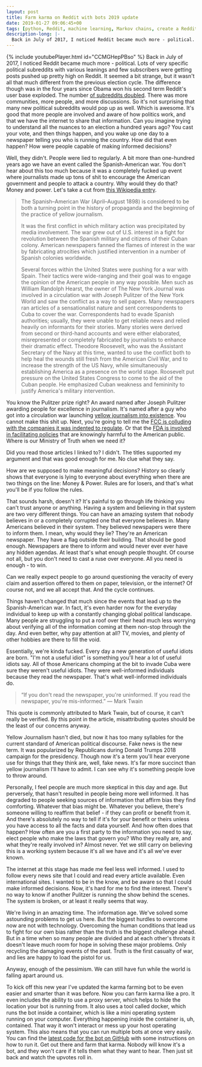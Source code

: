 ```yaml
---
layout: post
title: Farm karma on Reddit with bots 2019 update
date: 2019-01-27 09:06:45+00
tags: [python, Reddit, machine learning, Markov chains, create a Reddit bot, Reddit karma farming, make a Reddit bot, Reddit bot, how to karma farm Reddit, Reddit karma farming bots, farm karma with bots, karma farming Reddit, farm karma reddit]
description-long: |-
  Back in July of 2017, I noticed Reddit became much more - political. Lots of very specific political subreddits with various leanings and few subscribers were getting posts pushed up pretty high on Reddit. It seemed a bit strange, but it wasn't all that much different from the previous election cycle. The difference though was in the four years since Obama won his second term Reddit's user base exploded. The number of subreddits doubled. There was more communities, more people, and more discussions. So it's not surprising that many new political subreddits would pop up as well. Which is awesome. It's good that more people are involved and aware of how politics work, and that we have the internet to share that information. Can you imagine trying to understand all the nuances to an election a hundred years ago? You cast your vote, and then things happen, and you wake up one day to a newspaper telling you who is running the country. How did that even happen? How were people capable of making informed decisions?
---
```


{% include youtubePlayer.html id="CCMGHepPBso" %}
Back in July of 2017, I noticed Reddit became much more - political. Lots of very specific political subreddits with various leanings and few subscribers were getting posts pushed up pretty high on Reddit. It seemed a bit strange, but it wasn't all that much different from the previous election cycle. The difference though was in the four years since Obama won his second term Reddit's user base exploded. The number [of subreddits doubled](https://www.statista.com/chart/11882/number-of-subreddits-on-reddit/). There was more communities, more people, and more discussions. So it's not surprising that many new political subreddits would pop up as well. Which is awesome. It's good that more people are involved and aware of how politics work, and that we have the internet to share that information. Can you imagine trying to understand all the nuances to an election a hundred years ago? You cast your vote, and then things happen, and you wake up one day to a newspaper telling you who is running the country. How did that even happen? How were people capable of making informed decisions?

Well, they didn't.  People were lied to regularly. A bit more than one-hundred years ago we have an event called the Spanish-American war. You don't hear about this too much because it was a completely fucked up event where journalists made up tons of shit to encourage the American government and people to attack a country. Why would they do that? Money and power. Let's take a cut from [this Wikipedia entry](https://en.wikipedia.org/wiki/Propaganda_of_the_Spanish%E2%80%93American_War).

>The Spanish–American War (April–August 1898) is considered to be both a turning point in the history of propaganda and the beginning of the practice of yellow journalism.
>
>It was the first conflict in which military action was precipitated by media involvement. The war grew out of U.S. interest in a fight for revolution between the Spanish military and citizens of their Cuban colony. American newspapers fanned the flames of interest in the war by fabricating atrocities which justified intervention in a number of Spanish colonies worldwide.
>
>Several forces within the United States were pushing for a war with Spain. Their tactics were wide-ranging and their goal was to engage the opinion of the American people in any way possible. Men such as William Randolph Hearst, the owner of The New York Journal was involved in a circulation war with Joseph Pulitzer of the New York World and saw the conflict as a way to sell papers. Many newspapers ran articles of a sensationalist nature and sent correspondents to Cuba to cover the war. Correspondents had to evade Spanish authorities; usually, they were unable to get reliable news and relied heavily on informants for their stories. Many stories were derived from second or third-hand accounts and were either elaborated, misrepresented or completely fabricated by journalists to enhance their dramatic effect. Theodore Roosevelt, who was the Assistant Secretary of the Navy at this time, wanted to use the conflict both to help heal the wounds still fresh from the American Civil War, and to increase the strength of the US Navy, while simultaneously establishing America as a presence on the world stage. Roosevelt put pressure on the United States Congress to come to the aid of the Cuban people. He emphasized Cuban weakness and femininity to justify America's military intervention.

You know the Pulitzer prize right? An award named after Joseph Pulitzer awarding people for excellence in journalism. It's named after a guy who got into a circulation war launching [yellow journalism into existence](https://en.wikipedia.org/wiki/Yellow_journalism). You cannot make this shit up.  Next, you're going to tell me the [FCC is colluding with the companies it was indented to regulate](https://www.theregister.co.uk/2019/01/25/fcc_accused_of_colluding/). Or that the [FDA is involved in facilitating policies](https://www.lifeextension.com/Magazine/2018/1/As-We-See-It/Page-01) that are knowingly harmful to the American public. Where is our Ministry of Truth when we need it?

Did you read those articles I linked to? I didn't. The titles supported my argument and that was good enough for me. No clue what they say.

How are we supposed to make meaningful decisions? History so clearly shows that everyone is lying to everyone about everything when there are two things on the line: Money & Power. Rules are for losers, and that's what you'll be if you follow the rules.

That sounds harsh, doesn't it? It's painful to go through life thinking you can't trust anyone or anything. Having a system and believing in that system are two very different things. You can have an amazing system that nobody believes in or a completely corrupted one that everyone believes in.  Many Americans believed in their system. They believed newspapers were there to inform them. I mean, why would they lie? They're an American newspaper. They have a flag outside their building. That should be good enough. Newspapers are there to inform and would never ever ever have any hidden agendas. At least that's what enough people thought. Of course not all, but you don't need to cast a ruse over everyone. All you need is enough - to win.

Can we really expect people to go around questioning the veracity of every claim and assertion offered to them on paper, television, or the internet? Of course not, and we all accept that. And the cycle continues.

Things haven't changed that much since the events that lead up to the Spanish-American war. In fact, it's even harder now for the everyday individual to keep up with a constantly changing global political landscape. Many people are struggling to put a roof over their head much less worrying about verifying all of the information coming at them non-stop through the day. And even better, why pay attention at all? TV, movies, and plenty of other hobbies are there to fill the void.

Essentially, we're kinda fucked. Every day a new generation of useful idiots are born. "I'm not a useful idiot" is something you'll hear a lot of useful idiots say. All of those Americans chomping at the bit to invade Cuba were sure they weren't useful idiots. They were well-informed individuals because they read the newspaper. That's what well-informed individuals do.

> “If you don't read the newspaper, you're uninformed. If you read the newspaper, you're mis-informed.”
― Mark Twain

This quote is commonly attributed to Mark Twain, but of course, it can't really be verified. By this point in the article, misattributing quotes should be the least of our concerns anyway.

Yellow Journalism hasn't died, but now it has too many syllables for the current standard of American political discourse. Fake news is the new term. It was popularized by Republicans during Donald Trumps 2018 campaign for the presidency. Though now it's a term you'll hear everyone use for things that they think are, well, fake news. It's far more succinct than yellow journalism I'll have to admit. I can see why it's something people love to throw around.

Personally, I feel people are much more skeptical in this day and age. But perversely, that hasn't resulted in people being more well informed. It has degraded to people seeking sources of information that affirm bias they find comforting. Whatever that bias might be. Whatever you believe, there's someone willing to reaffirm that belief - if they can profit or benefit from it. And there's absolutely no way to tell if it's for your benefit or theirs unless you have access to all the facts and data yourself. And how often does that happen? How often are you a first party to the information you need to say, elect people who make the laws that govern you? Who they really are, and what they're really involved in? Almost never. Yet we still carry on believing this is a working system because it's all we have and it's all we've ever known.

The internet at this stage has made me feel less well informed. I used to follow every news site that I could and read every article available. Even international sites. I wanted to be in the know, and be aware so that I could make informed decisions. Now, it's hard for me to find the interest. There's no way to know if another Pulitzer is running the show behind the scenes. The system is broken, or at least it really seems that way.

We're living in an amazing time. The information age. We've solved some astounding problems to get us here. But the biggest hurdles to overcome now are not with technology. Overcoming the human conditions that lead us to fight for our own bias rather than the truth is the biggest challenge ahead. But in a time when so many people are divided and at each other's throats it doesn't leave much room for hope in solving these major problems. Only recycling the damaging events of the past. Truth is the first casualty of war, and lies are happy to load the pistol for us.

Anyway, enough of the pessimism. We can still have fun while the world is falling apart around us.

To kick off this new year I've updated the karma farming bot to be even easier and smarter than it was before. Now you can farm karma like a pro. It even includes the ability to use a proxy server, which helps to hide the location your bot is running from. It also uses a tool called docker, which runs the bot inside a container, which is like a mini operating system running on your computer. Everything happening inside the container is, uh, contained. That way it won't interact or mess up your host operating system. This also means that you can run multiple bots at once very easily. You can find the [latest code for the bot on GitHub](https://github.com/MrPowerScripts/reddit-karma-farming-bot) with some instructions on how to run it.  Get out there and farm that karma. Nobody will know it's a bot, and they won't care if it tells them what they want to hear. Then just sit back and watch the upvotes roll in.